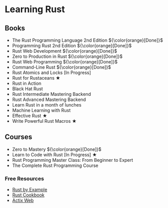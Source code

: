 # Learning Rust

## Books

- The Rust Programming Language 2nd Edition ${\color{orange}[Done]}$
- Programming Rust 2nd Edition ${\color{orange}[Done]}$
- Rust Web Development ${\color{orange}[Done]}$
- Zero to Production in Rust ${\color{orange}[Done]}$
- Rust Web Programming ${\color{orange}[Done]}$
- Command-Line Rust ${\color{orange}[Done]}$
- Rust Atomics and Locks [In Progress]
- Rust for Rustaceans ★
- Rust in Action
- Black Hat Rust
- Rust Intermediate Mastering Backend
- Rust Advanced Mastering Backend
- Learn Rust in a month of lunches
- Machine Learning with Rust
- Effective Rust ★
- Write Powerful Rust Macros ★

## Courses

- Zero to Mastery ${\color{orange}[Done]}$
- Learn to Code with Rust [In Progress] ★
- Rust Programming Master Class: From Beginner to Expert
- The Complete Rust Programming Course

### Free Resources

- [Rust by Example](https://doc.rust-lang.org/rust-by-example/index.html)
- [Rust Cookbook](https://rust-lang-nursery.github.io/rust-cookbook/)
- [Actix Web](https://actix.rs/)
